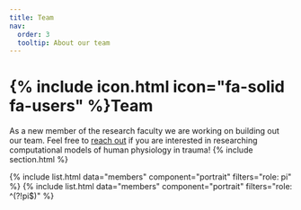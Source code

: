 ```yaml
---
title: Team
nav:
  order: 3
  tooltip: About our team
---
```


# {% include icon.html icon="fa-solid fa-users" %}Team

As a new member of the research faculty we are working on building out our team. Feel free to [reach out](mailto:abaird1@uw.edu) if you are interested in researching computational models of human physiology in trauma! 
{% include section.html %}

{% include list.html data="members" component="portrait" filters="role: pi" %}
{% include list.html data="members" component="portrait" filters="role: ^(?!pi$)" %}

